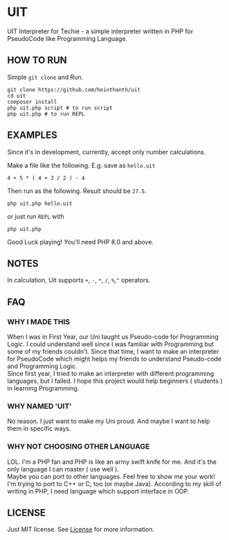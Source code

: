 # UIT

UIT Interpreter for Techie - a simple interpreter written in PHP for PseudoCode like Programming Language.

## HOW TO RUN

Simple `git clone` and Run.

```shell
git clone https://github.com/heinthanth/uit
cd uit
composer install
php uit.php script # to run script
php uit.php # to run REPL
```

## EXAMPLES

Since it's in development, currently, accept only number calculations.

Make a file like the following. E.g. save as `hello.uit`

```text
4 + 5 * ( 4 + 3 / 2 ) - 4 
```

Then run as the following. Result should be `27.5`.

```shell
php uit.php hello.uit
```

or just run `REPL` with

```shell
php uit.php
```

Good Luck playing! You'll need PHP 8.0 and above.

## NOTES

In calculation, Uit supports `+`, `-`, `*`, `/`, `%`,`^` operators.

## FAQ

### WHY I MADE THIS

When I was in First Year, our Uni taught us Pseudo-code for Programming Logic. I could understand well since I was
familiar with Programming but some of my friends couldn't. Since that time, I want to make an interpreter for PseudoCode
which might helps my friends to understand Pseudo-code and Programming Logic.\
Since first year, I tried to make an interpreter with different programming languages, but I failed. I hope this project
would help beginners ( students ) in learning Programming.

### WHY NAMED 'UIT'

No reason. I just want to make my Uni proud. And maybe I want to help them in specific ways.

### WHY NOT CHOOSING OTHER LANGUAGE

LOL. I'm a PHP fan and PHP is like an army swift knife for me. And it's the only language I can master ( use well ).\
Maybe you can port to other languages. Feel free to show me your work! I'm trying to port to C++ or C, too (or maybe
Java). According to my skill of writing in PHP, I need language which support interface in OOP.

## LICENSE

Just MIT license. See [License](LICENSE) for more information.
